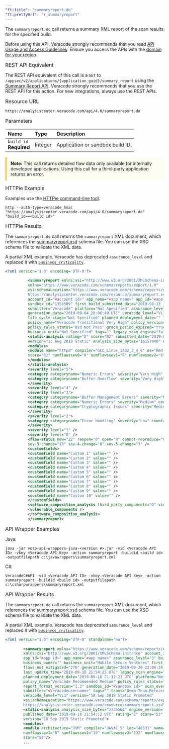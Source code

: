 ```yaml
---
"ft:title": "summaryreport.do"
"ft:prettyUrl": "r_summaryreport"
---
```

The `summaryreport.do` call returns a summary XML report of the scan results for the specified build.

Before using this API, Veracode strongly recommends that you read [API Usage and Access Guidelines](https://docs.veracode.com/r/c_API_usage_guidelines). Ensure you access the APIs with the [domain for your region](https://docs.veracode.com/r/Region_Domains_for_Veracode_APIs).

<p><span style="font-size: medium;">REST API Equivalent</span></p>

The REST API equivalent of this call is a `GET` to `/appsec/v2/applications/{application_guid}/summary_report` using the [Summary Report API](https://docs.veracode.com/r/c_rest_summary_report_intro). Veracode strongly recommends that you use the REST API for this action. For new integrations, always use the REST APIs.

<p><span style="font-size: medium;">Resource URL</span></p>

`https://analysiscenter.veracode.com/api/4.0/summaryreport.do`

<p><span style="font-size: medium;">Parameters</span></p>

| Name                       | Type    | Description                      |
|:---------------------------|:--------|:---------------------------------|
| `build_id`<br>**Required** | Integer | Application or sandbox build ID. |

<p style="background-color:#FFFCF3; padding: 12px; border-left: 5px solid #F7CD55;">
<b>Note:</b> This call returns detailed flaw data only available for internally developed applications. Using this call for a third-party application returns an error.</p>

<p><span style="font-size: medium;">HTTPie Example</span></p>

Examples use the [HTTPie command-line tool](https://docs.veracode.com/r/c_httpie_tool).

```shell
http --auth-type=veracode_hmac "https://analysiscenter.veracode.com/api/4.0/summaryreport.do" "build_id==<build id>"
```

<p><span style="font-size: medium;">HTTPie Results</span></p>

The `summaryreport.do` call returns the `summaryreport` XML document, which references the [summaryreport.xsd](https://analysiscenter.veracode.com/resource/summaryreport.xsd) schema file. You can use the XSD schema file to validate the XML data.

A partial XML example. Veracode has deprecated `assurance_level` and replaced it with [`business_criticality`](https://docs.veracode.com/r/review_assurancelevels).

```xml
<?xml version='1.0' encoding='UTF-8'?>
          
          <summaryreport xmlns:xsi="http://www.w3.org/2001/XMLSchema-instance" 
          xmlns="https://www.veracode.com/schema/reports/export/1.0" 
          xsi:schemaLocation="https://www.veracode.com/schema/reports/export/1.0 
          https://analysiscenter.veracode.com/resource/summaryreport.xsd" report_format_version="1.3" 
          account_id="<account id>" app_name="<app name>" app_id="<app id>" analysis_id="4705951" static_analysis_unit_id="4721671" 
          sandbox_id="1358509" first_build_submitted_date="2019-08-13 17:57:41 UTC" version="13 Aug 2019 Static" build_id="<build id>" 
          submitter="Veracode" platform="Not Specified" assurance_level="5" business_criticality="5" 
          generation_date="2019-09-04 20:06:49 UTC" veracode_level="VL1" total_flaws="22" flaws_not_mitigated="22" teams="Demo Team" 
          life_cycle_stage="Not Specified" planned_deployment_date="" last_update_time="2019-08-13 18:08:47 UTC" is_latest_build="true" 
          policy_name="Veracode Transitional Very High" policy_version="1" policy_compliance_status="Did Not Pass" 
          policy_rules_status="Did Not Pass" grace_period_expired="true" scan_overdue="false" business_owner="" 
          business_unit="Not Specified" tags="" legacy_scan_engine="false">
          <static-analysis rating="D" score="82" submitted_date="2019-08-13 17:57:39 UTC" published_date="2019-08-13 18:08:35 UTC" 
          version="13 Aug 2019 Static" analysis_size_bytes="16157840" engine_version="20190805180615">
          <modules>
          <module name="httpd" compiler="GCC_Linux_IA32_3_4_6" os="Red Hat Enterprise Linux v4 (IA32)" architecture="IA32" loc="66813" 
          score="82" numflawssev0="0" numflawssev1="0" numflawssev2="6" numflawssev3="13" numflawssev4="0" numflawssev5="3" />
          </modules>
          </static-analysis>
          <severity level="5">
          <category categoryname="Numeric Errors" severity="Very High" count="2" />
          <category categoryname="Buffer Overflow" severity="Very High" count="1" />
          </severity>
          <severity level="4" />
          <severity level="3">
          <category categoryname="Buffer Management Errors" severity="Medium" count="9" />
          <category categoryname="Numeric Errors" severity="Medium" count="3" />
          <category categoryname="Cryptographic Issues" severity="Medium" count="1" />
          </severity>
          <severity level="2">
          <category categoryname="Error Handling" severity="Low" count="6" />
          </severity>
          <severity level="1" />
          <severity level="0" />
          <flaw-status new="22" reopen="0" open="0" cannot-reproduce="0" fixed="0" total="22" not_mitigated="22" sev-1-change="0" sev-2-change="6" 
          sev-3-change="13" sev-4-change="0" sev-5-change="3" />
          <customfields>
          <customfield name="Custom 1" value="" />
          <customfield name="Custom 2" value="" />
          <customfield name="Custom 3" value="" />
          <customfield name="Custom 4" value="" />
          <customfield name="Custom 5" value="" />
          <customfield name="Custom 6" value="" />
          <customfield name="Custom 7" value="" />
          <customfield name="Custom 8" value="" />
          <customfield name="Custom 9" value="" />
          <customfield name="Custom 10" value="" />
          </customfields>
          <software_composition_analysis third_party_components="0" violate_policy="false" components_violated_policy="0">
          <vulnerable_components />
          </software_composition_analysis>
          </summaryreport>
```

<p><span style="font-size: medium;">API Wrapper Examples</span></p>

Java:

```shell
java -jar vosp-api-wrappers-java-<version #>.jar -vid <Veracode API ID> -vkey <Veracode API Key> -action summaryreport -buildid <build id> -outputfilepath c:\javawrappers\summaryreport.xml
```

C#:

```shell
VeracodeC#API -vid <Veracode API ID> -vkey <Veracode API key> -action summaryreport -buildid <build id> -outputfilepath c:\csharpwrappers\summaryreport.xml
```

<p><span style="font-size: medium;">API Wrapper Results</span></p>

The `summaryreport.do` call returns the `summaryreport` XML document, which references the [summaryreport.xsd](https://analysiscenter.veracode.com/resource/summaryreport.xsd) schema file. You can use the XSD schema file to validate the XML data.

A partial XML example. Veracode has deprecated `assurance_level` and replaced it with [`business_criticality`](https://docs.veracode.com/r/review_assurancelevels).

```xml
<?xml version="1.0" encoding="UTF-8" standalone="no"?>
        
        <summaryreport xmlns="https://www.veracode.com/schema/reports/export/1.0" 
        xmlns:xsi="http://www.w3.org/2001/XMLSchema-instance" account_id="<account id>" analysis_id="4978995" 
        app_id="<app id>" app_name="<app name>" assurance_level="3" build_id="<build id>" business_criticality="3" 
        business_owner="" business_unit="Mobile Secure Ventures" first_build_submitted_date="2019-09-18 21:15:28 UTC" 
        flaws_not_mitigated="276" generation_date="2019-09-30 22:06:34 UTC" grace_period_expired="true" is_latest_build="true" 
        last_update_time="2019-09-18 21:54:25 UTC" legacy_scan_engine="false" life_cycle_stage="Not Specified" 
        planned_deployment_date="2019-09-18 21:12:23 UTC" platform="Not Specified" policy_compliance_status="Did Not Pass" 
        policy_name="Veracode Recommended Medium" policy_rules_status="Did Not Pass" policy_version="1" 
        report_format_version="1.3" sandbox_id="<sandbox id>" scan_overdue="false" static_analysis_unit_id="4994637" 
        submitter="<Veracodeusername>" tags="" teams="Demo Team,Release Team" total_flaws="276" 
        veracode_level="VL1" version="18 Sep 2019 Static Promoted" 
        xsi:schemaLocation="https://www.veracode.com/schema/reports/export/1.0 
        https://analysiscenter.veracode.com/resource/summaryreport.xsd">
        <static-analysis analysis_size_bytes="3735562" engine_version="20190826182718" next_scan_due="2019-12-18 22:54:12 UTC" 
        published_date="2019-09-18 21:54:12 UTC" rating="C" score="53" submitted_date="2019-09-18 21:53:07 UTC" 
        version="18 Sep 2019 Static Promoted">
        <modules>
        <module architecture="JVM" compiler="JAVAC_5" loc="40531" name="<app name>" numflawssev0="1" 
        numflawssev1="0" numflawssev2="19" numflawssev3="232" numflawssev4="22" numflawssev5="2" os="Java J2SE 6" 
        score="53"/>
        ...
```

